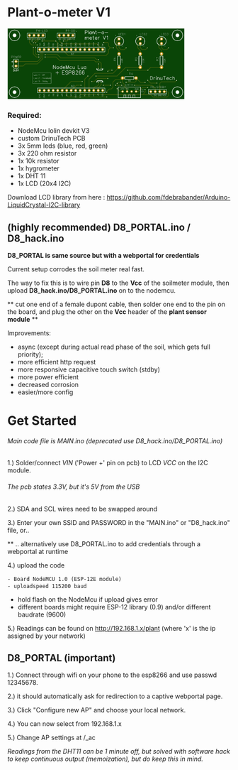 # Plant-o-meter V1

<img src="https://github.com/liquidrinu/Arduino/blob/master/plantometer_pcb.png"  width="400">

### Required:
- NodeMcu lolin devkit V3
- custom DrinuTech PCB
- 3x 5mm leds (blue, red, green)
- 3x 220 ohm resistor
- 1x 10k resistor
- 1x hygrometer
- 1x DHT 11
- 1x LCD (20x4 I2C)

Download LCD library from here : https://github.com/fdebrabander/Arduino-LiquidCrystal-I2C-library

## (highly recommended) D8_PORTAL.ino / D8_hack.ino 

**D8_PORTAL is same source but with a webportal for credentials**

Current setup corrodes the soil meter real fast.

The way to fix this is to wire pin **D8** to the **Vcc** of the soilmeter module, then upload **D8_hack.ino/D8_PORTAL.ino** on to the nodemcu.

** cut one end of a female dupont cable, then solder one end to the pin on the board, and plug the other on the **Vcc** header of the **plant sensor module** **

Improvements:

- async (except during actual read phase of the soil, which gets full priority);
- more efficient http request
- more responsive capacitive touch switch (stdby)
- more power efficient
- decreased corrosion
- easier/more config

# Get Started

###### Main code file is MAIN.ino (deprecated use D8_hack.ino/D8_PORTAL.ino)

1.) Solder/connect *VIN* ('Power +' pin on pcb) to LCD *VCC* on the I2C module. 
###### The pcb states 3.3V, but it's 5V from the USB

2.) SDA and SCL wires need to be swapped around

3.) Enter your own SSID and PASSWORD in the "MAIN.ino" or "D8_hack.ino" file, or..

   ** .. alternatively use D8_PORTAL.ino to add credentials through a webportal at runtime

4.) upload the code
```
- Board NodeMCU 1.0 (ESP-12E module)
- uploadspeed 115200 baud
```
* hold flash on the NodeMcu if upload gives error
* different boards might require ESP-12 library (0.9) and/or different baudrate (9600)

5.) Readings can be found on http://192.168.1.x/plant (where 'x' is the ip assigned by your network)

## D8_PORTAL (important)

1.) Connect through wifi on your phone to the esp8266 and use passwd 12345678.

2.) it should automatically ask for redirection to a captive webportal page.

3.) Click "Configure new AP" and choose your local network.

4.) You can now select from 192.168.1.x

5.) Change AP settings at /_ac


*Readings from the DHT11 can be 1 minute off, but solved with software hack to keep continuous output (memoization), but do keep this in mind.*
